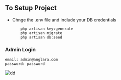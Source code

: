    ## To Setup Project 
   
   * Chnge the .env file and include your DB credentials

```
       php artisan key:generate
       php artisan migrate
       php artisan db:seed
  ```
  
  ### Admin Login
  
  ```
  email: admin@anglara.com
  password: password
  ```


![dd](https://user-images.githubusercontent.com/30867496/118603059-5cd9cb80-b7ab-11eb-86f3-9e49c7e0c237.png)
